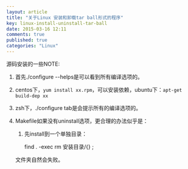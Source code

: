 ```yaml
---
layout: article
title: "关于Linux 安装和卸载tar ball形式的程序"
key: linux-install-uninstall-tar-ball
date: 2015-03-16 12:11
comments: true
published: true
categories: "Linux"
---
```

  源码安装的一些NOTE:

1. 首先./configure --helps是可以看到所有编译选项的。
2. centos下，`yum install xx.rpm`，可以安装依赖，ubuntu下：`apt-get build-dep xx`
3. zsh下，./configure tab是会提示所有的编译选项的。
4. Makefile如果没有uninstall选项，更合理的办法似乎是：
	
	1. 先install到一个单独目录：

		find . -exec rm 安装目录/{} \;

	文件夹自然会失败。